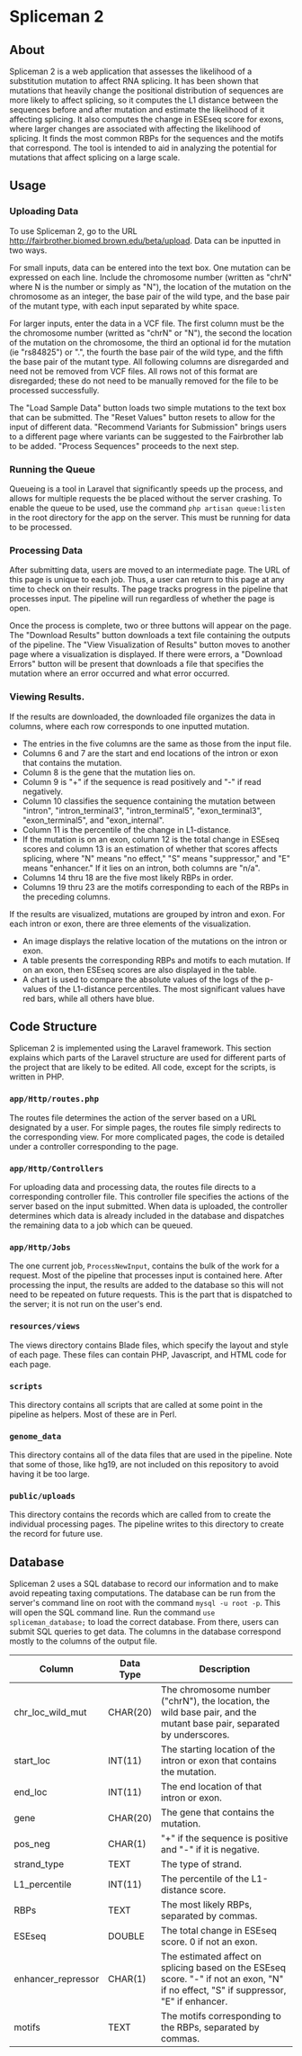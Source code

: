 # Spliceman 2

## About

Spliceman 2 is a web application that assesses the likelihood of a 
substitution mutation to 
affect RNA splicing. It has been shown that mutations that heavily change the
positional distribution of sequences are more likely to affect splicing, so
it computes the L1 distance between the sequences before and after mutation 
and estimate the likelihood of it affecting splicing. It also computes the 
change in ESEseq score for exons, where larger changes are associated with 
affecting the likelihood of splicing. It finds the most common RBPs for the
sequences and the motifs that correspond. The tool is intended to aid in 
analyzing the potential for mutations that affect splicing on a large scale.

## Usage

### Uploading Data
To use Spliceman 2, go to the URL 
http://fairbrother.biomed.brown.edu/beta/upload. Data can be inputted in two 
ways.

For small inputs, data can be entered into the text box. One mutation can be 
expressed on each line. Include the chromosome number (written as "chrN" where
N is the number or simply as "N"), the location of the mutation on the 
chromosome as an 
integer, the base pair of the wild type, and the base pair of the mutant type,
with each input separated by white space.

For larger inputs, enter the data in a VCF file. The first column must be the
the chromosome number (writted as "chrN" or "N"), the second the 
location of the mutation on the chromosome, the third an optional id for the
mutation (ie "rs84825") or ".", the fourth the base pair of the wild type,
and the fifth the base pair of the mutant type. All following columns are
disregarded and need not be removed from VCF files. All rows not of this format
are disregarded; these do not need to be manually removed for the file to be
processed successfully.

The "Load Sample Data" button loads
two simple mutations to the text box that can be submitted.
The "Reset Values" button resets to allow for the input of different data. 
"Recommend Variants for Submission" brings users to a different page where
variants can be suggested to the Fairbrother lab to be added. "Process 
Sequences" proceeds to the next step.

### Running the Queue

Queueing is a tool in Laravel that significantly speeds up the process, and
allows for multiple requests the be placed without the server crashing.
To enable the queue to be used, use the command `php artisan queue:listen`
in the root directory for the app on the server. This must be running for data
to be processed.

### Processing Data

After submitting data, users are moved to an intermediate page. The URL of
this page is unique to each job. Thus, a user can return to this page at any time to check on their results. The page tracks progress in the pipeline that
processes input. The pipeline will run regardless of whether the page is open.

Once the process is complete, two or three buttons will appear on the page.
The "Download Results" button downloads a text file containing the outputs of
the pipeline. The "View Visualization of Results" button moves to another
page where a visualization is displayed. If there were errors, a "Download
Errors" button will be present that downloads a file that specifies the
mutation where an error occurred and what error occurred.

### Viewing Results.

If the results are downloaded, the downloaded file organizes the data in
columns, where each row corresponds to one inputted mutation. 
- The entries in the five columns are the same as those from the
input file. 
- Columns 6 and 7 are the start and end locations of the intron or
exon that contains the mutation. 
- Column 8 is the gene that the mutation lies
on. 
- Column 9 is "+" if the sequence is read positively and "-" if read 
negatively. 
- Column 10 classifies the sequence containing the mutation between
"intron", "intron_terminal3", "intron_terminal5", "exon_terminal3",
"exon_terminal5", and "exon_internal". 
- Column 11 is the percentile of the
change in L1-distance. 
- If the mutation is on an exon, column 12 is the total change in ESEseq scores
and column 13 is an estimation of whether that scores affects splicing, where
"N" means "no effect," "S" means "suppressor," and "E" means "enhancer." If it
lies on an intron, both columns are "n/a".
- Columns 14 thru 18 are the five most likely RBPs in order.
- Columns 19 thru 23 are the motifs corresponding to each of the RBPs in the
preceding columns.

If the results are visualized, mutations are grouped by intron and exon. For
each intron or exon, there are three elements of the visualization. 
- An image displays the relative location of the mutations on the intron or 
exon.
- A table presents the corresponding RBPs and motifs to each mutation. If on an
exon, then ESEseq scores are also displayed in the table.
- A chart is used to compare the absolute values of the logs of the p-values
of the L1-distance percentiles. The most significant values have red bars, 
while all others have blue.

## Code Structure

Spliceman 2 is implemented using the Laravel framework. This section explains
which parts of the Laravel structure are used for different parts of the 
project that are likely to be edited. All code, except for the scripts, is
written in PHP.

### `app/Http/routes.php`

The routes file determines the action of the server based on a URL designated
by a user. For simple pages, the routes file simply redirects to the 
corresponding view. For more complicated pages, the code is detailed under
a controller corresponding to the page.

### `app/Http/Controllers`

For uploading data and processing data, the routes file directs to a 
corresponding controller file. This controller file specifies the actions
of the server based on the input submitted. When data is uploaded, the 
controller determines which data is already included in the database and
dispatches the remaining data to a job which can be queued.

### `app/Http/Jobs`

The one current job, `ProcessNewInput`, contains the bulk of the work for
a request. Most of the pipeline that processes input is contained here.
After processing the input, the results are added to the database so this
will not need to be repeated on future requests. This is the part that
is dispatched to the server; it is not run on the user's end. 

### `resources/views`

The views directory contains Blade files, which specify the layout and
style of each page. These files can contain PHP, Javascript, and HTML code
for each page.

### `scripts`

This directory contains all scripts that are called at some point in the
pipeline as helpers. Most of these are in Perl.

### `genome_data`

This directory contains all of the data files that are used in the pipeline.
Note that some of those, like hg19, are not included on this repository
to avoid having it be too large.

### `public/uploads`

This directory contains the records which are called from to create the 
individual processing pages. The pipeline writes to this directory to 
create the record for future use.

## Database

Spliceman 2 uses a SQL database to record our information and to make avoid
repeating taxing computations. The database can be run from the server's 
command line on root with the command `mysql -u root -p`. This will open the
SQL command line. Run the command `use spliceman_database;` to load the 
correct database. From there, users can submit SQL queries to get data.
The columns in the database correspond mostly to the columns of the output
file.

| Column | Data Type | Description |
| --- | --- | --- |
| chr_loc_wild_mut | CHAR(20) | The chromosome number ("chrN"), the location, the wild base pair, and the mutant base pair, separated by underscores. |
| start_loc | INT(11) | The starting location of the intron or exon that contains the mutation. |
| end_loc | INT(11) | The end location of that intron or exon. |
| gene | CHAR(20) | The gene that contains the mutation. |
| pos_neg | CHAR(1) | "+" if the sequence is positive and "-" if it is negative. |
| strand_type | TEXT | The type of strand. |
| L1_percentile | INT(11) | The percentile of the L1-distance score. |
| RBPs | TEXT | The most likely RBPs, separated by commas. |
| ESEseq | DOUBLE | The total change in ESEseq score. 0 if not an exon. |
| enhancer_repressor | CHAR(1) | The estimated affect on splicing based on the ESEseq score. "-" if not an exon, "N" if no effect, "S" if suppressor, "E" if enhancer. |
| motifs | TEXT | The motifs corresponding to the RBPs, separated by commas. |

